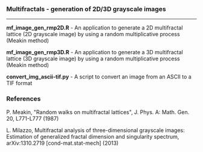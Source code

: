 ### Multifractals - generation of 2D/3D grayscale images
--------------------------------------------------------

**mf_image_gen_rmp2D.R** - An application to generate a 2D multifractal lattice (2D grayscale image) by using a random multiplicative process (Meakin method)

**mf_image_gen_rmp3D.R** - An application to generate a 3D multifractal lattice (3D grayscale image) by using a random multiplicative process (Meakin method)

**convert_img_ascii-tif.py** - A script to convert an image from an ASCII to a TIF format



### References

P. Meakin, "Random walks on multifractal lattices", J. Phys. A: Math. Gen. 20, L771-L777 (1987)

L. Milazzo, Multifractal analysis of three-dimensional grayscale images: Estimation of generalized fractal dimension and singularity spectrum, arXiv:1310.2719 \[cond-mat.stat-mech\] (2013)
